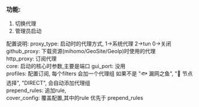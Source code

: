 
### 功能:
1. 切换代理
2. 管理员启动

配置说明:
proxy_type: 启动时的代理方式, 1->系统代理  2->tun 0->关闭  
github_proxy: 下载资源(mihomo/GeoSite/GeoIp)时使用的代理  
http_proxy: 订阅代理  
core: 启动的核心时参数,主要是端口
gui_port: 没用  
profiles: 配置订阅, 每个filters 会加一个代理组 如果不是 "🐟 漏网之鱼", "🚀 节点选择", "DIRECT",  会自动添加代理组  
prepend_rules: 追加rule,   
cover_config: 覆盖配置,其中的rule 优先于 prepend_rules  

